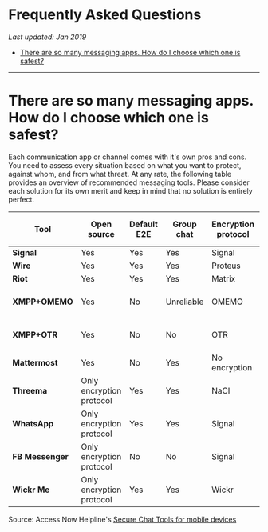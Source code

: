 # Frequently Asked Questions

*Last updated: Jan 2019*

* [There are so many messaging apps. How do I choose which one is safest?](#there-are-so-many-messaging-apps-how-do-i-choose-which-one-is-safest)

* * *

# There are so many messaging apps. How do I choose which one is safest?

Each communication app or channel comes with it's own pros and cons. You need to assess every situation based on what you want to protect, against whom, and from what threat.
At any rate, the following table provides an overview of recommended messaging tools. Please consider each solution for its own merit and keep in mind that no solution is entirely perfect.

| **Tool** | **Open source** | **Default E2E** | **Group chat** |**Encryption protocol** | **Anonymous sign-up** | **Email sign-up** | **Phone sign-up** | **Self-destructing messages** | **Remote message deletion** | **Metadata Collection** | **Paid** | **Jurisdiction** | **Self-hosted** | **Usability** |
|------|------|------|------|------|------|------|------|------|------|------|------|------|------|------|
| **Signal** | Yes | Yes | Yes | Signal | No | No | Yes | Yes | No | No | No | USA | No | Good |
| **Wire** | Yes | Yes | Yes | Proteus | No | Yes | Yes | Yes | Yes | Yes | Freemium | Switzerland | No | Good |
| **Riot** | Yes | Yes | Yes | Matrix | Yes | Yes | Yes | No | No | Yes | No | - | Yes | Medium |
| **XMPP+OMEMO** | Yes | No | Unreliable | OMEMO | No | Yes | No | Conversations: yes | No | Depends on the provider | No | - | Yes | Low |
| **XMPP+OTR** | Yes | No | No | OTR | No | Yes | No | No | No | Depends on the provider | No | - | Yes | Low |
| **Mattermost** | Yes | No | Yes | No encryption | No | Yes | No | No | Yes | No | No | - | Yes | Good |
| **Threema** | Only encryption protocol | Yes | Yes | NaCl | Yes | No | No | No | No | No | No | Switzerland | No | Good |
| **WhatsApp** | Only encryption protocol | Yes | Yes | Signal | No | No | Yes | Yes | Yes | Yes | No | USA | No | Good |
| **FB Messenger** | Only encryption protocol | No | No | Signal | No | Yes | No | Yes | No | Yes | No | USA | No | Good |
| **Wickr Me** | Only encryption protocol | Yes | Yes | Wickr | Yes | No | No | Yes | Yes | No | No | USA | No | Good |

Source: Access Now Helpline's [Secure Chat Tools for mobile devices](https://accessnowhelpline.gitlab.io/community-documentation/141-Secure_Chat_Mobile.html)
